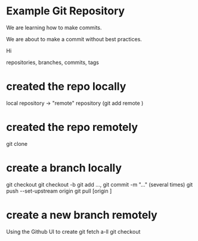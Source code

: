 # Example Git Repository

We are learning how to make commits.

We are about to make a commit without best practices.

Hi

repositories, branches, commits, tags

# created the repo locally
local repository -> "remote" repository (git add remote <name> <URL>)

# created the repo remotely
git clone <URL>

# create a branch locally
git checkout <branch>
git checkout -b <new branch>
git add ..., git commit -m "..." (several times)
git push --set-upstream origin <new branch>
git pull [origin <new branch>]

# create a new branch remotely
Using the Github UI to create <branch>
git fetch a-ll
git checkout <branch> 
